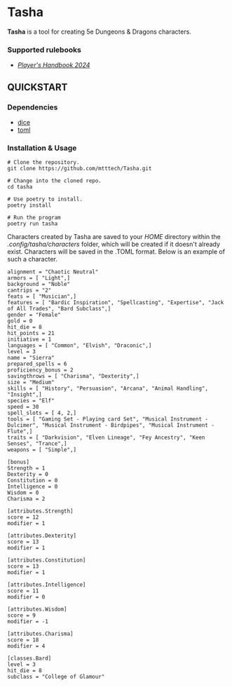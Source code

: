 # Tasha

**Tasha** is a tool for creating 5e Dungeons & Dragons characters.

### Supported rulebooks

  * [*Player's Handbook 2024*](https://www.amazon.com/Dungeons-Dragons-Players-Handbook-Rulebook/dp/0786969512/ref=sr_1_1?crid=Q5CVDF9LEKCR&dib=eyJ2IjoiMSJ9.KggBZNS4k50B6gIGZykwyAllHlDPYc0OKbcSPRUnOeaf7xarl1Qh75B-svm690jDc5Ubb8NE7-FQlF93zPqJ4nzpY9hKrLipiAh3VdIXeklwDRgL2xhQ4qlb6L5frqXVCqZ5F1owxNa8HJ0u-NuittVd-wUBE2oeEdJ71qed1yNp4NM-Xmo6BZeInTeROhQtepObqQHkIYTsFvWXlIEA_iVEtS8JKbZkLz0AxGnJY9U.zsuk-fEv2n0ZfuKE8fzhKVaVLpChNEwjNZm2S8lZZIk&dib_tag=se&keywords=players%2Bhandbook%2B5e%2B2024&qid=1727028562&sprefix=players%2Caps%2C149&sr=8-1&th=1)

## QUICKSTART

### Dependencies

* [dice](https://github.com/borntyping/python-dice)
* [toml](https://github.com/uiri/toml)

### Installation & Usage

```
# Clone the repository.
git clone https://github.com/mtttech/Tasha.git

# Change into the cloned repo. 
cd tasha

# Use poetry to install.
poetry install

# Run the program
poetry run tasha
```

Characters created by Tasha are saved to your *HOME* directory within the *.config/tasha/characters* folder, which will be created if it doesn't already exist. Characters will be saved in the .TOML format. Below is an example of such a character.

```
alignment = "Chaotic Neutral"
armors = [ "Light",]
background = "Noble"
cantrips = "2"
feats = [ "Musician",]
features = [ "Bardic Inspiration", "Spellcasting", "Expertise", "Jack of All Trades", "Bard Subclass",]
gender = "Female"
gold = 0
hit_die = 8
hit_points = 21
initiative = 1
languages = [ "Common", "Elvish", "Draconic",]
level = 3
name = "Sierra"
prepared_spells = 6
proficiency_bonus = 2
savingthrows = [ "Charisma", "Dexterity",]
size = "Medium"
skills = [ "History", "Persuasion", "Arcana", "Animal Handling", "Insight",]
species = "Elf"
speed = 30
spell_slots = [ 4, 2,]
tools = [ "Gaming Set - Playing card Set", "Musical Instrument - Dulcimer", "Musical Instrument - Birdpipes", "Musical Instrument - Flute",]
traits = [ "Darkvision", "Elven Lineage", "Fey Ancestry", "Keen Senses", "Trance",]
weapons = [ "Simple",]

[bonus]
Strength = 1
Dexterity = 0
Constitution = 0
Intelligence = 0
Wisdom = 0
Charisma = 2

[attributes.Strength]
score = 12
modifier = 1

[attributes.Dexterity]
score = 13
modifier = 1

[attributes.Constitution]
score = 13
modifier = 1

[attributes.Intelligence]
score = 11
modifier = 0

[attributes.Wisdom]
score = 9
modifier = -1

[attributes.Charisma]
score = 18
modifier = 4

[classes.Bard]
level = 3
hit_die = 8
subclass = "College of Glamour"
```
